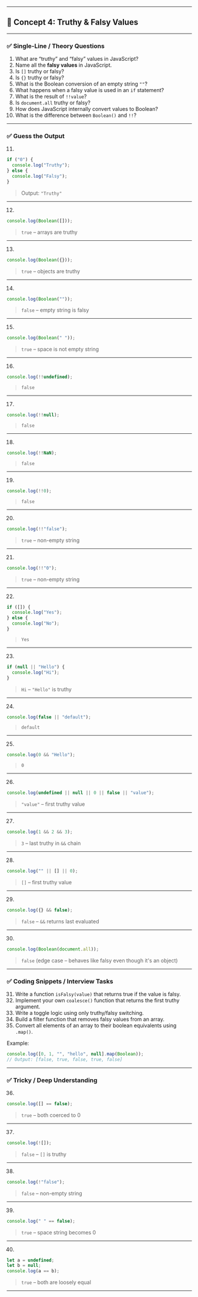 

---

## 🔹 **Concept 4: Truthy & Falsy Values**

---

### ✅ **Single-Line / Theory Questions**

1. What are “truthy” and “falsy” values in JavaScript?
2. Name all the **falsy values** in JavaScript.
3. Is `[]` truthy or falsy?
4. Is `{}` truthy or falsy?
5. What is the Boolean conversion of an empty string `""`?
6. What happens when a falsy value is used in an `if` statement?
7. What is the result of `!!value`?
8. Is `document.all` truthy or falsy?
9. How does JavaScript internally convert values to Boolean?
10. What is the difference between `Boolean()` and `!!`?

---

### ✅ **Guess the Output**

11.

```js
if ("0") {
  console.log("Truthy");
} else {
  console.log("Falsy");
}
```

> Output: `"Truthy"`

---

12.

```js
console.log(Boolean([]));
```

> `true` – arrays are truthy

---

13.

```js
console.log(Boolean({}));
```

> `true` – objects are truthy

---

14.

```js
console.log(Boolean(""));
```

> `false` – empty string is falsy

---

15.

```js
console.log(Boolean(" "));
```

> `true` – space is not empty string

---

16.

```js
console.log(!!undefined);
```

> `false`

---

17.

```js
console.log(!!null);
```

> `false`

---

18.

```js
console.log(!!NaN);
```

> `false`

---

19.

```js
console.log(!!0);
```

> `false`

---

20.

```js
console.log(!!"false");
```

> `true` – non-empty string

---

21.

```js
console.log(!!"0");
```

> `true` – non-empty string

---

22.

```js
if ([]) {
  console.log("Yes");
} else {
  console.log("No");
}
```

> `Yes`

---

23.

```js
if (null || "Hello") {
  console.log("Hi");
}
```

> `Hi` – `"Hello"` is truthy

---

24.

```js
console.log(false || "default");
```

> `default`

---

25.

```js
console.log(0 && "Hello");
```

> `0`

---

26.

```js
console.log(undefined || null || 0 || false || "value");
```

> `"value"` – first truthy value

---

27.

```js
console.log(1 && 2 && 3);
```

> `3` – last truthy in `&&` chain

---

28.

```js
console.log("" || [] || 0);
```

> `[]` – first truthy value

---

29.

```js
console.log({} && false);
```

> `false` – `&&` returns last evaluated

---

30.

```js
console.log(Boolean(document.all));
```

> `false` (edge case – behaves like falsy even though it's an object)

---

### ✅ **Coding Snippets / Interview Tasks**

31. Write a function `isFalsy(value)` that returns true if the value is falsy.
32. Implement your own `coalesce()` function that returns the first truthy argument.
33. Write a toggle logic using only truthy/falsy switching.
34. Build a filter function that removes falsy values from an array.
35. Convert all elements of an array to their boolean equivalents using `.map()`.

Example:

```js
console.log([0, 1, "", "hello", null].map(Boolean));
// Output: [false, true, false, true, false]
```

---

### ✅ **Tricky / Deep Understanding**

36.

```js
console.log([] == false);
```

> `true` – both coerced to 0

---

37.

```js
console.log(![]);
```

> `false` – `[]` is truthy

---

38.

```js
console.log(!"false");
```

> `false` – non-empty string

---

39.

```js
console.log(" " == false);
```

> `true` – space string becomes 0

---

40.

```js
let a = undefined;
let b = null;
console.log(a == b);
```

> `true` – both are loosely equal

---

